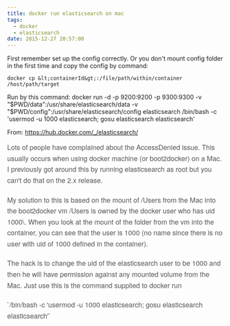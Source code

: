 ```yaml
---
title: docker run elasticsearch on mac
tags:
  - docker
  - elasticsearch
date: 2015-12-27 20:57:00
---
```


First remember set up the config correctly.
Or you don't mount config folder in the first time and copy the config by command:

    docker cp &lt;containerId&gt;:/file/path/within/container /host/path/target

Run by this command:
docker run -d -p 9200:9200 -p 9300:9300 -v "$PWD/data":/usr/share/elasticsearch/data -v "$PWD/config":/usr/share/elasticsearch/config elasticsearch /bin/bash -c 'usermod -u 1000 elasticsearch; gosu elasticsearch elasticsearch'

From:
https://hub.docker.com/_/elasticsearch/

<div style="box-sizing: inherit; color: #555555; font-family: 'Helvetica Neue', Helvetica, Roboto, Arial, sans-serif; font-size: 16px; line-height: 1.6; margin-bottom: 1.25rem; padding: 0px; text-rendering: optimizelegibility;">Lots of people have complained about the AccessDenied issue. This usually occurs when using docker machine (or boot2docker) on a Mac. I previously got around this by running elasticsearch as root but you can't do that on the 2.x release.</div><div style="box-sizing: inherit; color: #555555; font-family: 'Helvetica Neue', Helvetica, Roboto, Arial, sans-serif; font-size: 16px; line-height: 1.6; margin-bottom: 1.25rem; padding: 0px; text-rendering: optimizelegibility;">My solution to this is based on the mount of /Users from the Mac into the boot2docker vm /Users is owned by the docker user who has uid 1000\. When you look at the mount of the folder from the vm into the container, you can see that the user is 1000 (no name since there is no user with uid of 1000 defined in the container).</div><div style="box-sizing: inherit; color: #555555; font-family: 'Helvetica Neue', Helvetica, Roboto, Arial, sans-serif; font-size: 16px; line-height: 1.6; margin-bottom: 1.25rem; padding: 0px; text-rendering: optimizelegibility;">The hack is to change the uid of the elasticsearch user to be 1000 and then he will have permission against any mounted volume from the Mac. Just use this is the command supplied to docker run</div><div style="box-sizing: inherit; color: #555555; font-family: 'Helvetica Neue', Helvetica, Roboto, Arial, sans-serif; font-size: 16px; line-height: 1.6; margin-bottom: 1.25rem; padding: 0px; text-rendering: optimizelegibility;">`/bin/bash -c 'usermod -u 1000 elasticsearch; gosu elasticsearch elasticsearch'`</div>